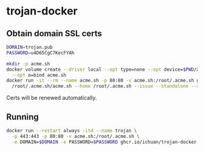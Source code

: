 # trojan-docker

## Obtain domain SSL certs

```sh
DOMAIN=trojan.pub
PASSWORD=u4D65CgC7KecFYAh

mkdir -p acme.sh
docker volume create --driver local --opt type=none --opt device=$PWD/acme.sh \
  --opt o=bind acme.sh
docker run -it --rm --name acme.sh -p 80:80 -v acme.sh:/root/.acme.sh ghcr.io/ichuan/trojan-docker \
  /root/.acme.sh/acme.sh --home /root/.acme.sh --issue --standalone --server letsencrypt -d $DOMAIN
```
Certs will be renewed automatically.


## Running

```sh
docker run --restart always -itd --name trojan \
  -p 443:443 -p 80:80 -v acme.sh:/root/.acme.sh \
  -e DOMAIN=$DOMAIN -e PASSWORD=$PASSWORD ghcr.io/ichuan/trojan-docker
```
